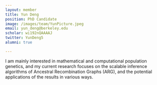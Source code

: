 ```yaml
---
layout: member
title: Yun Deng
position: PhD Candidate
image: /images/team/YunPicture.jpeg
email: yun_deng@berkeley.edu
scholar: wi192nQAAAAJ
twitter: YunDeng5
alumni: true

---
```


I am mainly interested in mathematical and computational population genetics, and my current research focuses on the scalable inference algorithms of Ancestral Recombination Graphs (ARG), and the potential applications of the results in various ways. 
